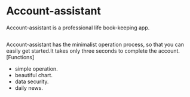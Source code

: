 # Account-assistant

Account-assistant is a professional life book-keeping app.

![]()

Account-assistant has the minimalist operation process, so that you can easily get started.It takes only three seconds to complete the account.
[Functions]
- simple operation.
- beautiful chart.
- data security.
- daily news.
